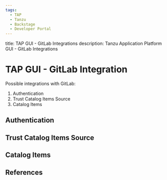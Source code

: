 ```yaml
---
tags:
  - TAP
  - Tanzu
  - Backstage
  - Developer Portal
---
```


title: TAP GUI - GitLab Integrations
description: Tanzu Application Platform GUI - GitLab Integrations

# TAP GUI - GitLab Integration

Possible integrations with GitLab:

1. Authentication
1. Trust Catalog Items Source
1. Catalog Items

## Authentication

## Trust Catalog Items Source

## Catalog Items

## References

